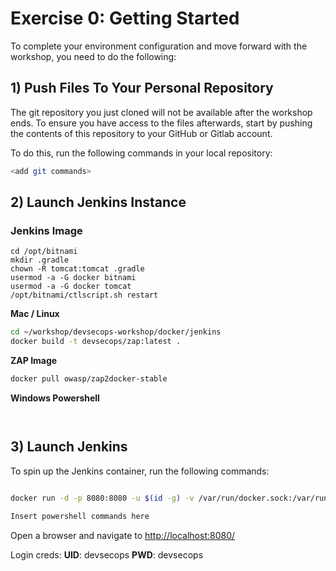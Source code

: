 # Exercise 0: Getting Started

To complete your environment configuration and move forward with the workshop, you need to do the following:

## 1) Push Files To Your Personal Repository

The git repository you just cloned will not be available after the workshop ends. To ensure you have access to the files afterwards, start by pushing the contents of this repository to your GitHub or Gitlab account.

To do this, run the following commands in your local repository:

```bash
<add git commands>
```

## 2) Launch Jenkins Instance

### Jenkins Image

```
cd /opt/bitnami
mkdir .gradle
chown -R tomcat:tomcat .gradle
usermod -a -G docker bitnami
usermod -a -G docker tomcat
/opt/bitnami/ctlscript.sh restart
```
**Mac / Linux**

```bash
cd ~/workshop/devsecops-workshop/docker/jenkins
docker build -t devsecops/zap:latest .
```

**ZAP Image**

```bash
docker pull owasp/zap2docker-stable
```

**Windows Powershell**

```ps

```

```ps

```

## 3) Launch Jenkins

To spin up the Jenkins container, run the following commands:

```bash

docker run -d -p 8080:8080 -u $(id -g) -v /var/run/docker.sock:/var/run/docker.sock:z -v $(pwd)/jenkins_home:/var/jenkins_home devsecops/jenkins:latest
```

```ps
Insert powershell commands here
```

Open a browser and navigate to [http://localhost:8080/](http://localhost:8080/)

Login creds:
**UID**: devsecops
**PWD**: devsecops